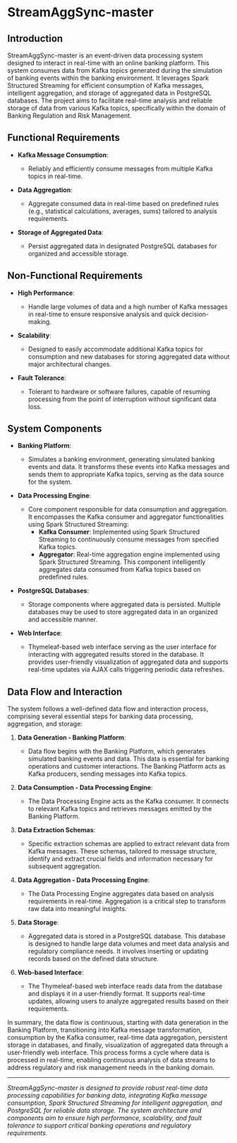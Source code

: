 # StreamAggSync-master

## Introduction
StreamAggSync-master is an event-driven data processing system designed to interact in real-time with an online banking platform. This system consumes data from Kafka topics generated during the simulation of banking events within the banking environment. It leverages Spark Structured Streaming for efficient consumption of Kafka messages, intelligent aggregation, and storage of aggregated data in PostgreSQL databases. The project aims to facilitate real-time analysis and reliable storage of data from various Kafka topics, specifically within the domain of Banking Regulation and Risk Management.

## Functional Requirements
- **Kafka Message Consumption**:
  - Reliably and efficiently consume messages from multiple Kafka topics in real-time.

- **Data Aggregation**:
  - Aggregate consumed data in real-time based on predefined rules (e.g., statistical calculations, averages, sums) tailored to analysis requirements.

- **Storage of Aggregated Data**:
  - Persist aggregated data in designated PostgreSQL databases for organized and accessible storage.

## Non-Functional Requirements
- **High Performance**:
  - Handle large volumes of data and a high number of Kafka messages in real-time to ensure responsive analysis and quick decision-making.

- **Scalability**:
  - Designed to easily accommodate additional Kafka topics for consumption and new databases for storing aggregated data without major architectural changes.

- **Fault Tolerance**:
  - Tolerant to hardware or software failures, capable of resuming processing from the point of interruption without significant data loss.

## System Components
- **Banking Platform**:
  - Simulates a banking environment, generating simulated banking events and data. It transforms these events into Kafka messages and sends them to appropriate Kafka topics, serving as the data source for the system.

- **Data Processing Engine**:
  - Core component responsible for data consumption and aggregation. It encompasses the Kafka consumer and aggregator functionalities using Spark Structured Streaming:
    - **Kafka Consumer**: Implemented using Spark Structured Streaming to continuously consume messages from specified Kafka topics.
    - **Aggregator**: Real-time aggregation engine implemented using Spark Structured Streaming. This component intelligently aggregates data consumed from Kafka topics based on predefined rules.

- **PostgreSQL Databases**:
  - Storage components where aggregated data is persisted. Multiple databases may be used to store aggregated data in an organized and accessible manner.

- **Web Interface**:
  - Thymeleaf-based web interface serving as the user interface for interacting with aggregated results stored in the database. It provides user-friendly visualization of aggregated data and supports real-time updates via AJAX calls triggering periodic data refreshes.

## Data Flow and Interaction
The system follows a well-defined data flow and interaction process, comprising several essential steps for banking data processing, aggregation, and storage:
1. **Data Generation - Banking Platform**:
   - Data flow begins with the Banking Platform, which generates simulated banking events and data. This data is essential for banking operations and customer interactions. The Banking Platform acts as Kafka producers, sending messages into Kafka topics.

2. **Data Consumption - Data Processing Engine**:
   - The Data Processing Engine acts as the Kafka consumer. It connects to relevant Kafka topics and retrieves messages emitted by the Banking Platform.

3. **Data Extraction Schemas**:
   - Specific extraction schemas are applied to extract relevant data from Kafka messages. These schemas, tailored to message structure, identify and extract crucial fields and information necessary for subsequent aggregation.

4. **Data Aggregation - Data Processing Engine**:
   - The Data Processing Engine aggregates data based on analysis requirements in real-time. Aggregation is a critical step to transform raw data into meaningful insights.

5. **Data Storage**:
   - Aggregated data is stored in a PostgreSQL database. This database is designed to handle large data volumes and meet data analysis and regulatory compliance needs. It involves inserting or updating records based on the defined data structure.

6. **Web-based Interface**:
   - The Thymeleaf-based web interface reads data from the database and displays it in a user-friendly format. It supports real-time updates, allowing users to analyze aggregated results based on their requirements.

In summary, the data flow is continuous, starting with data generation in the Banking Platform, transitioning into Kafka message transformation, consumption by the Kafka consumer, real-time data aggregation, persistent storage in databases, and finally, visualization of aggregated data through a user-friendly web interface. This process forms a cycle where data is processed in real-time, enabling continuous analysis of data streams to address regulatory and risk management needs in the banking domain.

---
*StreamAggSync-master is designed to provide robust real-time data processing capabilities for banking data, integrating Kafka message consumption, Spark Structured Streaming for intelligent aggregation, and PostgreSQL for reliable data storage. The system architecture and components aim to ensure high performance, scalability, and fault tolerance to support critical banking operations and regulatory requirements.*
